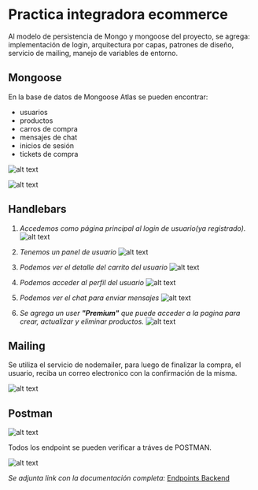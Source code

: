 # **Practica integradora ecommerce**

Al modelo de persistencia de Mongo y mongoose del proyecto, se agrega: implementación de login, arquitectura por capas, patrones de diseño, servicio de mailing, manejo de variables de entorno.

## **Mongoose**

En la base de datos de Mongoose Atlas se pueden encontrar:

- usuarios
- productos
- carros de compra
- mensajes de chat
- inicios de sesión
- tickets de compra

![alt text](<src/public/img readme/mongo1.png>)

![alt text](<src/public/img readme/mongo2.png>)

## **Handlebars**

1. _Accedemos como página principal al login de usuario(ya registrado)._
   ![alt text](<src/public/img readme/loggin.png>)

2. _Tenemos un panel de usuario_
   ![alt text](<src/public/img readme/user panel.png>)

3. _Podemos ver el detalle del carrito del usuario_
   ![alt text](<src/public/img readme/cart.png>)

4. _Podemos acceder al perfil del usuario_
   ![alt text](<src/public/img readme/profile.png>)

5. _Podemos ver el chat para enviar mensajes_
   ![alt text](<src/public/img readme/chat.png>)

6. _Se agrega un user **"Premium"** que puede acceder a la pagina para crear, actualizar y eliminar productos._
   ![alt text](<src/public/img readme/user premium.png>)

## **Mailing**

Se utiliza el servicio de nodemailer, para luego de finalizar la compra, el usuario, reciba un correo electronico con la confirmación de la misma.

![alt text](<src/public/img readme/email compra.png>)

## **Postman**

![alt text](<src/public/img readme/postman.png>)

Todos los endpoint se pueden verificar a tráves de POSTMAN.

![alt text](<src/public/img readme/endpoints-postman.png>)

_Se adjunta link con la documentación completa:_
[Endpoints Backend](https://documenter.getpostman.com/view/34227122/2sA3s1osHX)
